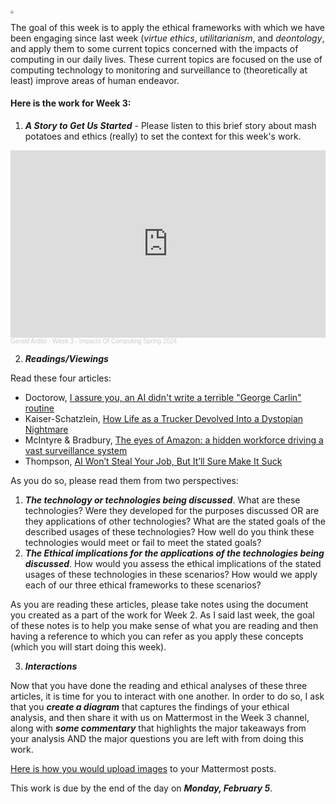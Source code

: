 <img src="https://images.unsplash.com/photo-1584143257259-50212e2ab820?q=80&w=1974&auto=format&fit=crop&ixlib=rb-4.0.3&ixid=M3wxMjA3fDB8MHxwaG90by1wYWdlfHx8fGVufDB8fHx8fA%3D%3D" style="zoom:30%;" />

The goal of this week is to apply the ethical frameworks with which we have been engaging since last week (*virtue ethics*, *utilitarianism*, and *deontology*, and apply them to some current topics concerned with the impacts of computing in our daily lives. These current topics are focused on the use of computing technology to monitoring and surveillance to (theoretically at least) improve areas of human endeavor.


#### Here is the work for Week 3:

1. ***A Story to Get Us Started*** - Please listen to this brief story about mash potatoes and ethics (really) to set the context for this week's work.

<iframe width="100%" height="300" scrolling="no" frameborder="no" allow="autoplay" src="https://w.soundcloud.com/player/?url=https%3A//api.soundcloud.com/tracks/1731622248&color=%23ff5500&auto_play=false&hide_related=false&show_comments=true&show_user=true&show_reposts=false&show_teaser=true&visual=true"></iframe><div style="font-size: 10px; color: #cccccc;line-break: anywhere;word-break: normal;overflow: hidden;white-space: nowrap;text-overflow: ellipsis; font-family: Interstate,Lucida Grande,Lucida Sans Unicode,Lucida Sans,Garuda,Verdana,Tahoma,sans-serif;font-weight: 100;"><a href="https://soundcloud.com/gerald-ardito" title="Gerald Ardito" target="_blank" style="color: #cccccc; text-decoration: none;">Gerald Ardito</a> · <a href="https://soundcloud.com/gerald-ardito/week-3-impacts-of-computing-spring-2024" title="Week 3 - Impacts Of Computing Spring 2024" target="_blank" style="color: #cccccc; text-decoration: none;">Week 3 - Impacts Of Computing Spring 2024</a></div>

2. ***Readings/Viewings***

Read these four articles:

* Doctorow, [I assure you, an AI didn't write a terrible "George Carlin" routine](https://pluralistic.net/2024/01/29/pay-no-attention/#to-the-little-man-behind-the-curtain)
* Kaiser-Schatzlein, [How Life as a Trucker Devolved Into a Dystopian Nightmare](https://manhattanville-my.sharepoint.com/:b:/g/personal/gerald_ardito_mville_edu/EReipYUxmUBBinuoDRUbsJkBAF3XCFqmRjjA0Nf6LslTDQ?e=uXwAPU)
* McIntyre & Bradbury, [The eyes of Amazon: a hidden workforce driving a vast surveillance system](https://manhattanville-my.sharepoint.com/:b:/g/personal/gerald_ardito_mville_edu/ESbU26V25e5OnmhMyHZlR_IBTT2OleaTMSK4HJwhP9vutA?e=LGFspm)
* Thompson, [AI Won’t Steal Your Job, But It’ll Sure Make It Suck](https://manhattanville-my.sharepoint.com/:b:/g/personal/gerald_ardito_mville_edu/ERSRMN1B5URNivgRvkiIlAIB9Xj7u1qoV1rBVnMNVw9hMQ?e=9UO4CJ)

As you do so, please read them from two perspectives:

1. ***The technology or technologies being discussed***. What are these technologies? Were they developed for the purposes discussed OR are they applications of other technologies? What are the stated goals of the described usages of these technologies? How well do you think these technologies would meet or fail to meet the stated goals?
2.  ***The Ethical implications for the applications of the technologies being discussed***. How would you assess the ethical implications of the stated usages of these technologies in these scenarios? How would we apply each of our three ethical frameworks to these scenarios? 

As you are reading these articles, please take notes using the document you created as a part of the work for Week 2. As I said last week,  the goal of these notes is to help you make sense of what you are reading and then having a reference to which you can refer as you apply these concepts (which you will start doing this week). 

3. ***Interactions***

Now that you have done the reading and ethical analyses of these three articles, it is time for you to interact with one another. In order to do so, I ask that you ***create a diagram*** that captures the findings of your ethical analysis, and then share it with us on Mattermost in the Week 3 channel, along with ***some commentary*** that highlights the major takeaways from your analysis AND the major questions you are left with from doing this work.

[Here is how you would upload images](https://docs.mattermost.com/collaborate/share-files-in-messages.html) to your Mattermost posts.

This work is due by the end of the day on ***Monday, February 5***.